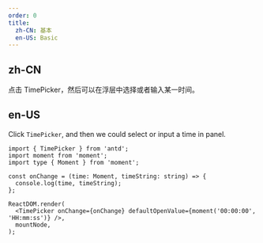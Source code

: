 ```yaml
---
order: 0
title:
  zh-CN: 基本
  en-US: Basic
---
```


## zh-CN

点击 TimePicker，然后可以在浮层中选择或者输入某一时间。

## en-US

Click `TimePicker`, and then we could select or input a time in panel.

```tsx
import { TimePicker } from 'antd';
import moment from 'moment';
import type { Moment } from 'moment';

const onChange = (time: Moment, timeString: string) => {
  console.log(time, timeString);
};

ReactDOM.render(
  <TimePicker onChange={onChange} defaultOpenValue={moment('00:00:00', 'HH:mm:ss')} />,
  mountNode,
);
```
